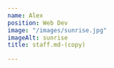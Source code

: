 ```yaml
---
name: Alex
position: Web Dev
image: "/images/sunrise.jpg"
imageAlt: sunrise
title: staff.md-(copy)

---
```


